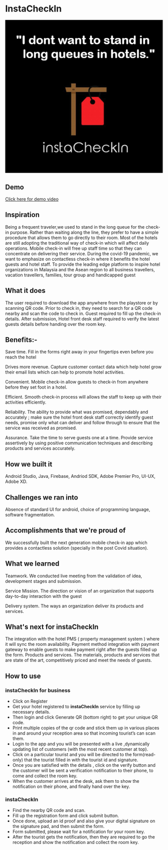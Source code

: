 # InstaCheckIn

<p align="center">
  <img src="https://github.com/apploqic/Instacheckin/blob/main/Images/logo.JPG"/>
</p>

## Demo 

[Click here for demo video](https://www.youtube.com/watch?v=7lGJrq24P6o)&nbsp;<br>

## Inspiration

Being a frequent traveler,we used to stand in the long queue for the check-in purpose. Rather than waiting along the line, they prefer to have a simple procedure that allows them to go directly to their room. Most of the hotels are still adopting the traditional way of check-in which will affect daily operations. Mobile check-in will free up staff time so that they can concentrate on delivering their service. During the covid-19 pandemic, we want to emphasize on contactless check-in where it benefits the hotel guests and hotel staff. 
To provide the leading edge platform to inspire hotel organizations in Malaysia and the Asean region to all business travellers, vacation travellers, families, tour group and handicapped guest


## What it does

The user required to download the app anywhere from the playstore or by scanning QR code. Prior to check in, they need to search for a QR code nearby and scan the code to check in. Guest required to fill up the check-in details. After submission, Hotel front desk staff required to verify the latest guests details before handing over the room key. 

## Benefits:-

Save time. Fill in the forms right away in your fingertips even before you reach the hotel

Drives more revenue. Capture customer contact data which help hotel grow their email lists which can help to promote hotel activities.

Convenient. Mobile check-in allow guests to check-in from anywhere before they set foot in a hotel.  

Efficient. Smooth check-in process will allows the staff to keep up with their activities efficiently. 

Reliability. The ability to provide what was promised, dependably and accurately ; make sure the hotel front desk staff correctly identify guest needs, promise only what can deliver and follow through to ensure that the service was received as promised.

Assurance. Take the time to serve guests one at a time. Provide service assertively by using positive communication techniques and describing products and services accurately.


## How we built it

Android Studio, Java, Firebase, Andriod SDK, Adobe Premier Pro, UI-UX, Adobe XD.

## Challenges we ran into

Absence of standard UI for android, choice of programming language, software fragmentation.

## Accomplishments that we're proud of

We successfully built the next generation mobile check-in app which provides a contactless solution (specially in the post Covid situation).

## What we learned

Teamwork. We conducted live meeting from the validation of idea, development stages and submission.

Service Mission. The direction or vision of an organization that supports day-to-day interaction with the guest

Delivery system. The ways an organization deliver its products and services.


## What's next for instaCheckIn

The integration with the hotel PMS ( property management system ) where it will sync the room availability. 
Payment method integration with payment gateway to enable guests to make payment right after the guests filled up the form. 
Products and services. The materials, products and services that are state of the art, competitively priced and meet the needs of guests.


## How to use 

### instaCheckIn for business

* Click on Register 
* Get your hotel registered to **instaCheckIn** service by filling up necessary details.
* Then  login and click Generate QR (bottom right) to  get your unique QR code.
* Print multiple copies of the qr code and stick them up in various places in and around your reception area so that incoming tourist’s can scan them.
* Login to the app and you will be presented with a live ,dynamically updating list of customers (with the most recent customer at top).
* Click on a particular tourist and you will be directed to  the form(read-only) that the tourist filled in with the tourist id and signature.
* Once you are satisfied with the details , click on the verify button and the customer will be sent a verification notification to their phone, to come and collect the room key.
* When the customer arrives at the desk, ask them to show the notification on their phone, and finally hand over the key.


### instaCheckIn

* Find the nearby QR code and scan.
* Fill up the registration form and click submit button.
* Once done, upload an id proof and also give your digital signature on the signature pad, and then submit the form. 
* Form submitted, please wait for a notification for your room key.
* After the tourist gets the notification, then they are required to go the reception and show the notification and collect the room key.
